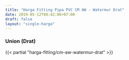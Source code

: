 ```yaml
---
title: "Harga Fitting Pipa PVC CM AW - Watermur Drat"
date: 2019-05-12T08:42:06+07:00
draft: false
layout: "single-harga"
---
```


### Union (Drat)

{{< partial "harga-fitting/cm-aw-watermur-drat" >}}
